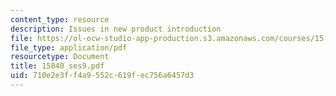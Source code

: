 ```yaml
---
content_type: resource
description: Issues in new product introduction
file: https://ol-ocw-studio-app-production.s3.amazonaws.com/courses/15-840-special-seminar-in-marketing-marketing-management-spring-2004/710e2e3ff4a9552c619fec756a6457d3_15840_ses9.pdf
file_type: application/pdf
resourcetype: Document
title: 15840_ses9.pdf
uid: 710e2e3f-f4a9-552c-619f-ec756a6457d3
---
```


